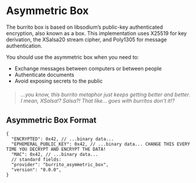 # Asymmetric Box

The burrito box is based on libsodium’s public-key authenticated encryption, also known as a box. This implementation 
uses X25519 for key derivation, the XSalsa20 stream cipher, and Poly1305 for message authentication.

You should use the asymmetric box when you need to:
- Exchange messages between computers or between people
- Authenticate documents
- Avoid exposing secrets to the public

> ###### ...you know, this burrito metaphor just keeps getting better and better. I mean, XSalsa!? Salsa?! That like... goes with burritos don't it!?

## Asymmetric Box Format

```json5
{
  "ENCRYPTED": 0x42, // ...binary data...
  "EPHEMERAL_PUBLIC_KEY": 0x42, // ...binary data... CHANGE THIS EVERY TIME YOU DECRYPT AND ENCRYPT THE DATA!
  "MAC": 0x42, // ...binary data...
  // standard fields:
  "provider": "burrito_asymmetric_box",
  "version": "0.0.0",
}
```
